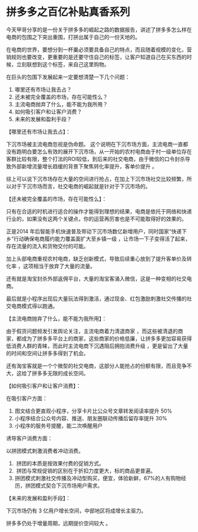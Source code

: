 # 拼多多之百亿补贴真香系列



今天甲哥分享的是一份关于拼多多的崛起之路的数据报告，讲述了拼多多怎么样在电商的包围之下突出重围，打拼出属于自己的一份天地的。



在电商的世界，要想分到一杯羹必须要具备自己的特点，而且随着规模的变化，营销规则也要改变，更重要的是还要守住自己的标签，让客户知道自己在买东西的时候，立刻联想到这个标签，来自己这里购物。



在巨头的包围下发展起来一定要想清楚一下几个问题：

1. 哪里还有市场让我去占？
2. 还未被完全覆盖的市场，存在可能性么？
3. 主流电商抛弃了什么，能不能为我所用？
4. 如何吸引客户和让客户消费？
5. 未来的发展和盈利手段？



【哪里还有市场让我去占】：

下沉市场被主流电商忽视是伪命题。  这个说明在下沉市场方面，主流电商一直都没有跑明白要怎么有效的展开下沉市场，从一开始的农村电商由于村一级单位存在客群比较有限，整个打法的ROI较低，到后来的社交电商，由于微信的口令封杀导致外部新增流量增长趋缓的背景下聚焦转化率提升，客单价提升 。

综上可以说下沉市场存在大量的空间进行抢占，在加上下沉市场社交比较频繁，所以对于下沉市场而言，社交电商的崛起就是针对于下沉市场的。



【还未被完全覆盖的市场，存在可能性么】：

只有在合适的时机进行适合的操作才能得到理想的结果，电商是依托于网络和快递行业的，如果没有这两个关键点，你的运营再厉害也是不可能取得好的效果的。

正是2014 年后智能手机快速普及带动下沉市场数亿新增用户，同时国家“快递下乡”行动确保电商履约能力覆盖面扩大至乡镇一级 ，让市场一下子变得活了起来，存在流量的流入和货物交付的可能。

加上头部电商重视农村电商，缺乏创新模式，导致后续重心放到了提升客单价及转化率 ，这项相当于放弃了大量的流量。

还有就是淘宝封杀外部返佣平台，大量的淘宝客涌入微信，这是一种变相的社交电商。

最后就是小程序出现后大量玩法得到激活，通过现金、红包激励刺激社交传播的社交电商模式得以跑通。  



【主流电商抛弃了什么，能不能为我所用】：

由于假货问题频发引发舆论关注，主流电商着力清退商家 ，而这些被清退的商家，都成为了拼多多平台上的商家，这些商家的价格低廉，让拼多多更加容易获得低消费人群的青睐，而此时主流电商下沉遇阻后拥抱消费升级 ，更是留出了大量的时间和空间让拼多多得到了机会。

还有淘宝客就是一个个微型的社交电商，这部分人能抢占的份额有限，而且竞争不大，这给了拼多多无限的成长空间。



【如何吸引客户和让客户消费】：

在吸引客户方面：

1. 图文结合更直观小程序，分享卡片比公众号文章转发阅读率提升 50%
2. 小程序结合公众号内容、推送、朋友圈联动传播后留存率提升 30%
3. 小程序的服务号提醒，能二次唤醒用户



诱导客户消费方面：

以拼团模式刺激消费者冲动消费。

1. ​	拼团的本质是按效果付费的促销方式。
2. ​	拼团与常规促销的区别在于折扣力度更大，标的商品更普遍。
3. ​	拼团模式刺激社交传播及冲动型购买，便宜，体验新鲜，67%的人有购物经历，拼团模式契合下沉市场用户需求。



【未来的发展和盈利手段】：

下沉市场仍有 3 亿用户增长空间，中部地区将成增长主驱力。

拼多多仍处于增量周期，远期提价空间较大 。